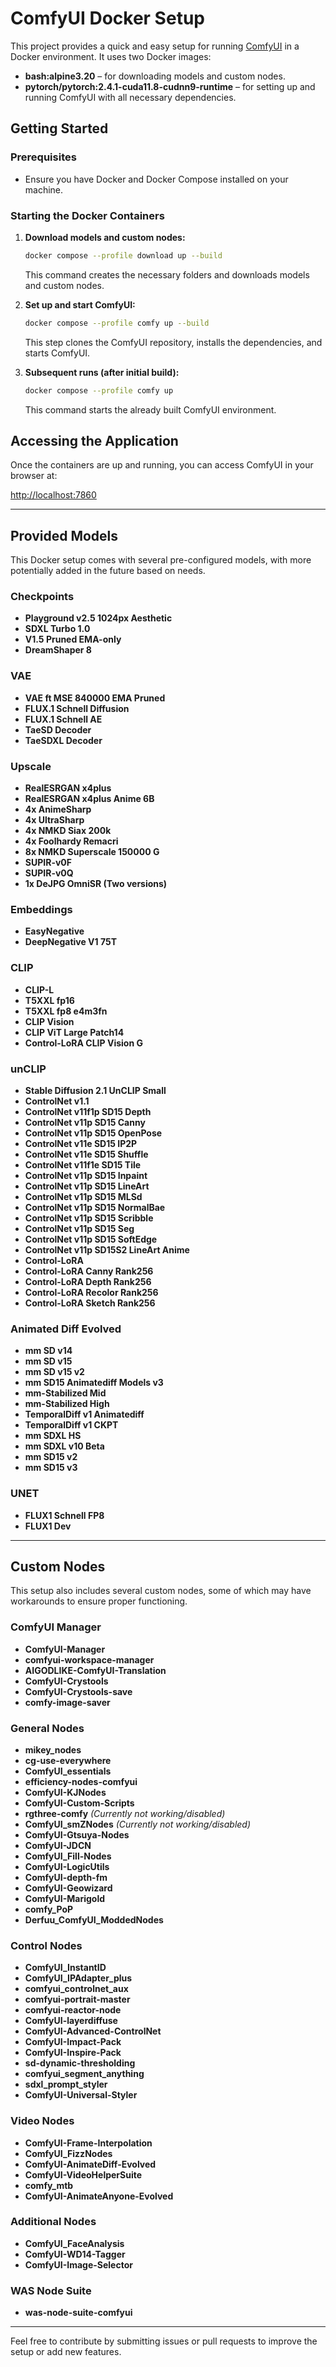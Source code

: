 # ComfyUI Docker Setup

This project provides a quick and easy setup for running [ComfyUI](https://github.com/comfyanonymous/ComfyUI) in a Docker environment. It uses two Docker images:

- **bash:alpine3.20** – for downloading models and custom nodes.
- **pytorch/pytorch:2.4.1-cuda11.8-cudnn9-runtime** – for setting up and running ComfyUI with all necessary dependencies.

## Getting Started

### Prerequisites

- Ensure you have Docker and Docker Compose installed on your machine.

### Starting the Docker Containers

1. **Download models and custom nodes:**

    ```bash
    docker compose --profile download up --build
    ```

    This command creates the necessary folders and downloads models and custom nodes.

2. **Set up and start ComfyUI:**

    ```bash
    docker compose --profile comfy up --build
    ```

    This step clones the ComfyUI repository, installs the dependencies, and starts ComfyUI.

3. **Subsequent runs (after initial build):**

    ```bash
    docker compose --profile comfy up
    ```

    This command starts the already built ComfyUI environment.

## Accessing the Application

Once the containers are up and running, you can access ComfyUI in your browser at:

[http://localhost:7860](http://localhost:7860)

---

## Provided Models

This Docker setup comes with several pre-configured models, with more potentially added in the future based on needs.

### Checkpoints

- **Playground v2.5 1024px Aesthetic**
- **SDXL Turbo 1.0**
- **V1.5 Pruned EMA-only**
- **DreamShaper 8**

### VAE

- **VAE ft MSE 840000 EMA Pruned**
- **FLUX.1 Schnell Diffusion**
- **FLUX.1 Schnell AE**
- **TaeSD Decoder**
- **TaeSDXL Decoder**

### Upscale

- **RealESRGAN x4plus**
- **RealESRGAN x4plus Anime 6B**
- **4x AnimeSharp**
- **4x UltraSharp**
- **4x NMKD Siax 200k**
- **4x Foolhardy Remacri**
- **8x NMKD Superscale 150000 G**
- **SUPIR-v0F**
- **SUPIR-v0Q**
- **1x DeJPG OmniSR (Two versions)**

### Embeddings

- **EasyNegative**
- **DeepNegative V1 75T**

### CLIP

- **CLIP-L**
- **T5XXL fp16**
- **T5XXL fp8 e4m3fn**
- **CLIP Vision**
- **CLIP ViT Large Patch14**
- **Control-LoRA CLIP Vision G**

### unCLIP

- **Stable Diffusion 2.1 UnCLIP Small**
- **ControlNet v1.1**
- **ControlNet v11f1p SD15 Depth**
- **ControlNet v11p SD15 Canny**
- **ControlNet v11p SD15 OpenPose**
- **ControlNet v11e SD15 IP2P**
- **ControlNet v11e SD15 Shuffle**
- **ControlNet v11f1e SD15 Tile**
- **ControlNet v11p SD15 Inpaint**
- **ControlNet v11p SD15 LineArt**
- **ControlNet v11p SD15 MLSd**
- **ControlNet v11p SD15 NormalBae**
- **ControlNet v11p SD15 Scribble**
- **ControlNet v11p SD15 Seg**
- **ControlNet v11p SD15 SoftEdge**
- **ControlNet v11p SD15S2 LineArt Anime**
- **Control-LoRA**
- **Control-LoRA Canny Rank256**
- **Control-LoRA Depth Rank256**
- **Control-LoRA Recolor Rank256**
- **Control-LoRA Sketch Rank256**

### Animated Diff Evolved

- **mm SD v14**
- **mm SD v15**
- **mm SD v15 v2**
- **mm SD15 Animatediff Models v3**
- **mm-Stabilized Mid**
- **mm-Stabilized High**
- **TemporalDiff v1 Animatediff**
- **TemporalDiff v1 CKPT**
- **mm SDXL HS**
- **mm SDXL v10 Beta**
- **mm SD15 v2**
- **mm SD15 v3**

### UNET

- **FLUX1 Schnell FP8**
- **FLUX1 Dev**

---

## Custom Nodes

This setup also includes several custom nodes, some of which may have workarounds to ensure proper functioning.

### ComfyUI Manager

- **ComfyUI-Manager**
- **comfyui-workspace-manager**
- **AIGODLIKE-ComfyUI-Translation**
- **ComfyUI-Crystools**
- **ComfyUI-Crystools-save**
- **comfy-image-saver**

### General Nodes

- **mikey_nodes**
- **cg-use-everywhere**
- **ComfyUI_essentials**
- **efficiency-nodes-comfyui**
- **ComfyUI-KJNodes**
- **ComfyUI-Custom-Scripts**
- **rgthree-comfy** *(Currently not working/disabled)*
- **ComfyUI_smZNodes** *(Currently not working/disabled)*
- **ComfyUI-Gtsuya-Nodes**
- **ComfyUI-JDCN**
- **ComfyUI_Fill-Nodes**
- **ComfyUI-LogicUtils**
- **ComfyUI-depth-fm**
- **ComfyUI-Geowizard**
- **ComfyUI-Marigold**
- **comfy_PoP**
- **Derfuu_ComfyUI_ModdedNodes**

### Control Nodes

- **ComfyUI_InstantID**
- **ComfyUI_IPAdapter_plus**
- **comfyui_controlnet_aux**
- **comfyui-portrait-master**
- **comfyui-reactor-node**
- **ComfyUI-layerdiffuse**
- **ComfyUI-Advanced-ControlNet**
- **ComfyUI-Impact-Pack**
- **ComfyUI-Inspire-Pack**
- **sd-dynamic-thresholding**
- **comfyui_segment_anything**
- **sdxl_prompt_styler**
- **ComfyUI-Universal-Styler**

### Video Nodes

- **ComfyUI-Frame-Interpolation**
- **ComfyUI_FizzNodes**
- **ComfyUI-AnimateDiff-Evolved**
- **ComfyUI-VideoHelperSuite**
- **comfy_mtb**
- **ComfyUI-AnimateAnyone-Evolved**

### Additional Nodes

- **ComfyUI_FaceAnalysis**
- **ComfyUI-WD14-Tagger**
- **ComfyUI-Image-Selector**

### WAS Node Suite

- **was-node-suite-comfyui**

---

Feel free to contribute by submitting issues or pull requests to improve the setup or add new features.
